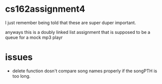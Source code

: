 # cs162assignment4

I just remember being told that these are super duper important.

anyways this is a doubly linked list assignment that is supposed to be a queue for a mock mp3 playr

# issues #

* delete function dosn't compare song names properly if the songPTH is too long. 
